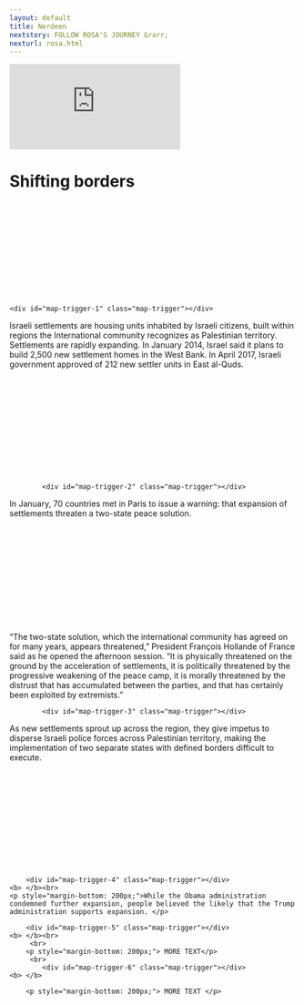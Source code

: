 ```yaml
---
layout: default
title: Nerdeen
nextstory: FOLLOW ROSA'S JOURNEY &rarr;
nexturl: rosa.html
---
```

 <div class="boxes" id="first">
 <div class="video">
 <iframe id="player1" src="https://player.vimeo.com/video/212149595?api=1&player_id=player1" frameborder="0" webkitallowfullscreen="" mozallowfullscreen="" allowfullscreen=""></iframe>
 </div>
 </div>
 <div class="boxes" id="second">
 
<script src="https://studio20-2017.github.io/sanctuary/scripts/jquery.min.js"></script>
<script src="https://studio20-2017.github.io/sanctuary/scripts/jquery.scrollie.min_1.js"></script>
<script src="https://studio20-2017.github.io/sanctuary/scripts/nerdeen.js"></script>
<link rel="stylesheet" type="text/css" href="https://studio20-2017.github.io/sanctuary/styles/charstyle.css">

<h1 style="margin-bottom: 200px;">Shifting borders</h1>



<div>

  <div id="map">
  </div>

  <div id="txt">

    <div id="map-trigger-1" class="map-trigger"></div>
<b> </b>
<p style="margin-bottom: 200px;">Israeli settlements are housing units inhabited by Israeli citizens, built within regions the International community recognizes as Palestinian territory.  
Settlements are rapidly expanding. In January 2014, Israel said it plans to build 2,500 new settlement homes in the West Bank. In April 2017, Israeli government approved of 212 new settler units in East al-Quds. </p>


            <div id="map-trigger-2" class="map-trigger"></div>
<b> </b>
<p style="margin-bottom: 200px;">In January, 70 countries met in Paris to issue a warning: that expansion of settlements threaten a two-state peace solution. 

“The two-state solution, which the international community has agreed on for many years, appears threatened,” President François Hollande of France said as he opened the afternoon session. “It is physically threatened on the ground by the acceleration of settlements, it is politically threatened by the progressive weakening of the peace camp, it is morally threatened by the distrust that has accumulated between the parties, and that has certainly been exploited by extremists.”<p>

	

            <div id="map-trigger-3" class="map-trigger"></div>
<b> </b>
<p style="margin-bottom: 200px;">As new settlements sprout up across the region, they give impetus to disperse Israeli police forces across Palestinian territory, making the implementation of two separate states with defined borders difficult to execute.</p>
 


        <div id="map-trigger-4" class="map-trigger"></div>
    <b> </b><br>
    <p style="margin-bottom: 200px;">While the Obama administration condemned further expansion, people believed the likely that the Trump administration supports expansion. </p>
</p>
    
		
		
        <div id="map-trigger-5" class="map-trigger"></div>
    <b> </b><br>
   		 <br>
   		<p style="margin-bottom: 200px;"> MORE TEXT</p>
   		 <br>
            <div id="map-trigger-6" class="map-trigger"></div>
    <b> </b>
   
    	<p style="margin-bottom: 200px;"> MORE TEXT </p>
   	
